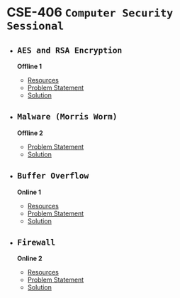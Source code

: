 # CSE-406 `Computer Security Sessional`

- ## **`AES and RSA Encryption`**

    **Offline 1**
    - [Resources](Offline%201/Resources/)
    - [Problem Statement](Offline%201/Assigment-1%20Cryptography.pdf)
    - [Solution](Offline%201/Code/)
 
- ## **`Malware (Morris Worm)`**

    **Offline 2**
    - [Problem Statement](Offline%202/CSE406_MorrisWormAssignment.pdf)
    - [Solution](Offline%202/Code/)
 
 - ## **`Buffer Overflow`**

    **Online 1**
    - [Resources](Online%201/Resources/)
    - [Problem Statement]()
    - [Solution](Online%201/Online%20Code/)

 - ## **`Firewall`**

    **Online 2**
    - [Resources](Online%202/Resources/)
    - [Problem Statement](Online%202/A1%20Online.pdf)
    - [Solution]()